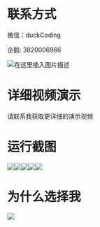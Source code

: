 # 联系方式

微信：duckCoding

企鹅: 3820006966

![在这里插入图片描述](http://upload.cxycsx.vip/91ab4bcb4f2c4c6db86365bb6d6e9c62.jpeg)

# 详细视频演示

请联系我获取更详细的演示视频

# 运行截图

![](http://www.bysj52.com/uploadfile/ueditor/image/202306/%E6%AF%95%E8%AE%BEssm588%E7%BD%91%E4%B8%8A%E8%B4%AD%E7%89%A9%E5%95%86%E5%9F%8E%E7%9A%84+jsp%E6%AF%95%E4%B8%9A%E8%AE%BE%E8%AE%A1/2.png)![](http://www.bysj52.com/uploadfile/ueditor/image/202306/%E6%AF%95%E8%AE%BEssm588%E7%BD%91%E4%B8%8A%E8%B4%AD%E7%89%A9%E5%95%86%E5%9F%8E%E7%9A%84+jsp%E6%AF%95%E4%B8%9A%E8%AE%BE%E8%AE%A1/3.png)![](http://www.bysj52.com/uploadfile/ueditor/image/202306/%E6%AF%95%E8%AE%BEssm588%E7%BD%91%E4%B8%8A%E8%B4%AD%E7%89%A9%E5%95%86%E5%9F%8E%E7%9A%84+jsp%E6%AF%95%E4%B8%9A%E8%AE%BE%E8%AE%A1/1.png)![](http://www.bysj52.com/uploadfile/ueditor/image/202306/%E6%AF%95%E8%AE%BEssm588%E7%BD%91%E4%B8%8A%E8%B4%AD%E7%89%A9%E5%95%86%E5%9F%8E%E7%9A%84+jsp%E6%AF%95%E4%B8%9A%E8%AE%BE%E8%AE%A1/5.png)![](http://www.bysj52.com/uploadfile/ueditor/image/202306/%E6%AF%95%E8%AE%BEssm588%E7%BD%91%E4%B8%8A%E8%B4%AD%E7%89%A9%E5%95%86%E5%9F%8E%E7%9A%84+jsp%E6%AF%95%E4%B8%9A%E8%AE%BE%E8%AE%A1/4.png)

# 为什么选择我

![](http://upload.cxycsx.vip/%E7%A8%8B%E5%BA%8F%E8%AE%BE%E8%AE%A1.png)

